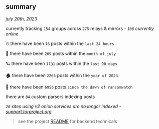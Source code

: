 
## summary
_july 20th, 2023_

currently tracking `154` groups across `275` relays & mirrors - _`108` currently online_

⏲ there have been `16` posts within the `last 24 hours`

🦈 there have been `209` posts within the `month of july`

🪐 there have been `1131` posts within the `last 90 days`

🏚 there have been `2265` posts within the `year of 2023`

🦕 there have been `6956` posts `since the dawn of ransomwatch`

there are `84` custom parsers indexing posts

_`20` sites using v2 onion services are no longer indexed - [support.torproject.org](https://support.torproject.org/onionservices/v2-deprecation/)_

> see the project [README](https://github.com/joshhighet/ransomwatch#ransomwatch--) for backend technicals
